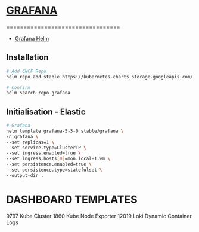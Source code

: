 # [GRAFANA](https://grafana.com/)
=================================
- [Grafana Helm](https://github.com/helm/charts/tree/master/stable/grafana)

## Installation
```bash
# Add CNCF Repo
helm repo add stable https://kubernetes-charts.storage.googleapis.com/ 

# Confirm 
helm search repo grafana
```

## Initialisation - Elastic
```bash
# Grafana
helm template grafana-5-3-0 stable/grafana \
-n grafana \
--set replicas=1 \
--set service.type=ClusterIP \
--set ingress.enabled=true \
--set ingress.hosts[0]=mon.local-1.vm \
--set persistence.enabled=true \
--set persistence.type=statefulset \
--output-dir .
```

# DASHBOARD TEMPLATES
9797 Kube Cluster
1860 Kube Node Exporter
12019 Loki Dynamic Container Logs